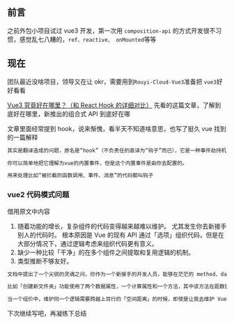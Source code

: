 ## 前言

之前外包小项目试过 vue3 开发，第一次用 `composition-api` 的方式开发很不习惯，感觉乱七八糟的，`ref、reactive、 onMounted`等等

## 现在

团队最近没啥项目，领导又在让 okr，需要用到`Rouyi-Cloud-Vue3`准备把 `vue3`好好看看

[Vue3 究竟好在哪里？（和 React Hook 的详细对比）](https://juejin.cn/post/6844904132109664264#heading-0)
先看的这篇文章，了解到底好在哪里，新推出的组合式 API 到底好在哪

文章里面经常提到 hook，说来惭愧，看半天不知道啥意思，也写了挺久 vue
找到的一篇解释

```d
其实是翻译造成的问题，原名是“hook”（不负责任的直译为“钩子”而已），它是一种事件劫持机制，也就是说它会比你的事件更早进行执行处理。

你可以简单地把它理解为vue的内置事件，但是这个内置事件是由你去配置的。

用来处理比如“被拦截的函数调用、事件、消息”的代码都叫钩子
```

### vue2 代码模式问题

借用原文中内容

1. 随着功能的增长，复杂组件的代码变得越来越难以维护。 尤其发生你去新接手别人的代码时。 根本原因是 Vue 的现有 API 通过「选项」组织代码，但是在大部分情况下，通过逻辑考虑来组织代码更有意义。
2. 缺少一种比较「干净」的在多个组件之间提取和复用逻辑的机制。
3. 类型推断不够友好。

```d
文档中提出了一个尖锐的灵魂之问，你作为一个新接手的开发人员，能够在茫茫的 method、data、computed 等选项中一目了然的发现这个变量是属于哪个功能吗？

比如「创建新文件夹」功能使用了两个数据属性，一个计算属性和一个方法，其中该方法在距数据属性「一百行以上」的位置定义。

当一个组价中，维护同一个逻辑需要跨越上百行的「空间距离」的时候，即使是让我去维护 Vue 官方团队的代码，我也会暗搓搓的吐槽一句，「这写的什么玩意，这变量干嘛用的！」
```

下次继续写吧，再凝练下总结
